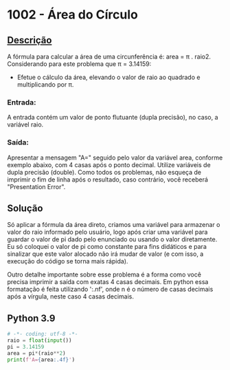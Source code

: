 # 1002 - Área do Círculo

## [Descrição](https://www.beecrowd.com.br/judge/pt/problems/view/1002)

A fórmula para calcular a área de uma circunferência é: area = π . raio2. Considerando para este problema que π = 3.14159:

- Efetue o cálculo da área, elevando o valor de raio ao quadrado e multiplicando por π.

### Entrada:
A entrada contém um valor de ponto flutuante (dupla precisão), no caso, a variável raio.

### Saída:
Apresentar a mensagem "A=" seguido pelo valor da variável area, conforme exemplo abaixo, com 4 casas após o ponto decimal. Utilize variáveis de dupla precisão (double). Como todos os problemas, não esqueça de imprimir o fim de linha após o resultado, caso contrário, você receberá "Presentation Error".

## Solução

Só aplicar a fórmula da área direto, criamos uma variável para armazenar o valor do raio informado pelo usuário, logo após criar uma variável para guardar o valor de pi dado pelo enunciado ou usando o valor diretamente. Eu só coloquei o valor de pi como constante para fins didáticos e para sinalizar que este valor alocado não irá mudar de valor (e com isso, a execução do código se torna mais rápida).

Outro detalhe importante sobre esse problema é a forma como você precisa imprimir a saída com exatas 4 casas decimais. Em python essa formatação é feita utilizando ':.nf', onde n é o número de casas decimais após a vírgula, neste caso 4 casas decimais.

## Python 3.9

```python
# -*- coding: utf-8 -*-
raio = float(input())
pi = 3.14159
area = pi*(raio**2)
print(f'A={area:.4f}')
```
